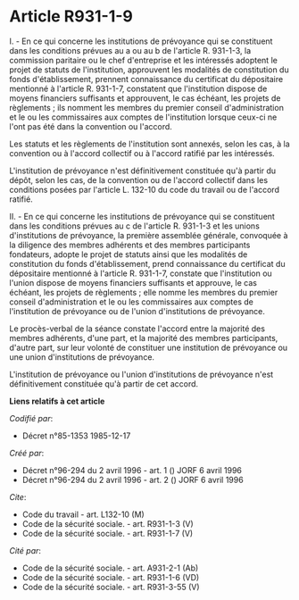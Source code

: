 # Article R931-1-9

I. - En ce qui concerne les institutions de prévoyance qui se constituent dans les conditions prévues au a ou au b de
l'article R. 931-1-3, la commission paritaire ou le chef d'entreprise et les intéressés adoptent le projet de statuts de
l'institution, approuvent les modalités de constitution du fonds d'établissement, prennent connaissance du certificat du
dépositaire mentionné à l'article R. 931-1-7, constatent que l'institution dispose de moyens financiers suffisants et
approuvent, le cas échéant, les projets de règlements ; ils nomment les membres du premier conseil d'administration et le ou
les commissaires aux comptes de l'institution lorsque ceux-ci ne l'ont pas été dans la convention ou l'accord.

Les statuts et les règlements de l'institution sont annexés, selon les cas, à la convention ou à l'accord collectif ou à
l'accord ratifié par les intéressés.

L'institution de prévoyance n'est définitivement constituée qu'à partir du dépôt, selon les cas, de la convention ou de
l'accord collectif dans les conditions posées par l'article L. 132-10 du code du travail ou de l'accord ratifié.

II. - En ce qui concerne les institutions de prévoyance qui se constituent dans les conditions prévues au c de l'article R.
931-1-3 et les unions d'institutions de prévoyance, la première assemblée générale, convoquée à la diligence des membres
adhérents et des membres participants fondateurs, adopte le projet de statuts ainsi que les modalités de constitution du
fonds d'établissement, prend connaissance du certificat du dépositaire mentionné à l'article R. 931-1-7, constate que
l'institution ou l'union dispose de moyens financiers suffisants et approuve, le cas échéant, les projets de règlements ;
elle nomme les membres du premier conseil d'administration et le ou les commissaires aux comptes de l'institution de
prévoyance ou de l'union d'institutions de prévoyance.

Le procès-verbal de la séance constate l'accord entre la majorité des membres adhérents, d'une part, et la majorité des
membres participants, d'autre part, sur leur volonté de constituer une institution de prévoyance ou une union d'institutions
de prévoyance.

L'institution de prévoyance ou l'union d'institutions de prévoyance n'est définitivement constituée qu'à partir de cet
accord.

**Liens relatifs à cet article**

_Codifié par_:

  - Décret n°85-1353 1985-12-17

_Créé par_:

  - Décret n°96-294 du 2 avril 1996 - art. 1 () JORF 6 avril 1996
  - Décret n°96-294 du 2 avril 1996 - art. 2 () JORF 6 avril 1996

_Cite_:

  - Code du travail - art. L132-10 (M)
  - Code de la sécurité sociale. - art. R931-1-3 (V)
  - Code de la sécurité sociale. - art. R931-1-7 (V)

_Cité par_:

  - Code de la sécurité sociale. - art. A931-2-1 (Ab)
  - Code de la sécurité sociale. - art. R931-1-6 (VD)
  - Code de la sécurité sociale. - art. R931-3-55 (V)
